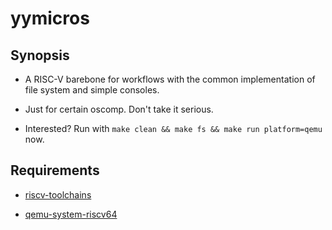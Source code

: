 # yymicros

## Synopsis

- A RISC-V barebone for workflows with the common implementation of file system and simple consoles.

- Just for certain oscomp. Don't take it serious.

- Interested? Run with ```make clean && make fs && make run platform=qemu``` now.

## Requirements

- [riscv-toolchains](https://github.com/riscv/riscv-gnu-toolchain)

- [qemu-system-riscv64](https://risc-v-getting-started-guide.readthedocs.io/en/latest/linux-qemu.html)


